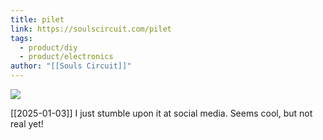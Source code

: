 ```yaml
---
title: pilet
link: https://soulscircuit.com/pilet
tags:
  - product/diy
  - product/electronics
author: "[[Souls Circuit]]"
---
```

![](https://soulscircuit.com/images/pilet-5-mini-computer-e.jpg)

[[2025-01-03]] I just stumble upon it at social media. Seems cool, but not real yet!